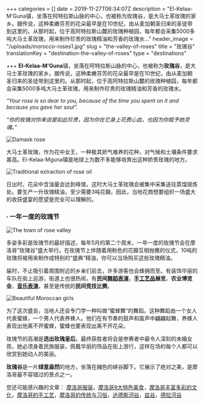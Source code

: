 +++
categories = []
date = 2019-11-27T06:34:07Z
description = "El-Kelaa-M'Guna镇，坐落在阿特拉斯山脉的中心，也被称为玫瑰谷，是大马士革玫瑰的家乡。据传说，这种柔嫩芬芳的花朵最早是在10世纪，由从麦加朝圣归来的圣徒带到这里的。从那时起，位于高阿特拉斯山麓的玫瑰种植园，每年都会采集5000多吨大马士革玫瑰，用来制作珍贵的玫瑰精油和芳香的玫瑰水..."
header_image = "/uploads/morocco-roses1.jpg"
slug = "the-valley-of-roses"
title = "玫瑰谷"
translationKey = "destination-the-valley-of-roses"
type = "destinations"

+++
**El-Kelaa-M'Guna**镇，坐落在阿特拉斯山脉的中心，也被称为**玫瑰谷**，是大马士革玫瑰的家乡。据传说，这种柔嫩芬芳的花朵最早是在10世纪，由从麦加朝圣归来的圣徒带到这里的。从那时起，位于高阿特拉斯山麓的玫瑰种植园，每年都会采集5000多吨大马士革玫瑰，用来制作珍贵的玫瑰精油和芳香的玫瑰水。

_“Your rose is so dear to you, because of the time you spent on it and because you gave her soul"._

_“你的玫瑰对你来说是如此珍贵，因为你在它身上花费心血，也因为你赋予她灵魂。”_

![Damask rose](/uploads/rose-2638174_1920-2.jpg "Damask rose")

大马士革玫瑰，作为花中女王，一种极其娇气难养的花种，对气候和土壤条件要求甚高。El-Kelaa-Mguna镇是地球上为数不多能够培育出这种娇贵玫瑰的地方。

![Traditional extraction of rose oil](/uploads/1586329138573.jpg "Traditional extraction of rose oil")

日出时，花朵中含油量会达到峰值，这时大马士革玫瑰会被集中采集送往蒸馏提炼处。要生产一升玫瑰精油，至少需要3吨花瓣。因此，当地花商想要组织一场盛大的收获盛宴的愿望是完全可以理解的。

### ∙ 一年一度的玫瑰节

![The town of rose valley ](/uploads/800px-El_Kelaa_Mgouna_(lluket)-1.jpg "The town of rose valley ")

多姿多彩是玫瑰节的最好描述，每年5月的第二个周末，一年一度的玫瑰节会在摩洛哥“玫瑰谷”盛大举行。在玫瑰节上伴随着用粉色的花瓣互相抛撒的仪式，10吨的玫瑰将被用来制作成特别的“盛典”精油，你可以当场购买这些玫瑰精油。

届时，不止吸引着周围附近的乡亲们前去，许多游客也会蜂拥而至。有装饰华丽的车队在街上巡游，街道上也很热闹，有**民间**[**舞蹈表演**](/zh/blog/music-and-traditional-dances-from-morocco/ "来自摩洛哥的音乐和传统舞蹈 ")，[**手工艺品**](/zh/blog/crafts-of-morocco/ "摩洛哥手工艺")**展览**，**农业博览会**，[**音乐表演**](/zh/blog/music-and-traditional-dances-from-morocco/ "来自摩洛哥的音乐和传统舞蹈 ")，甚至是传统的**民间竞技比赛**。

![Beautiful Moroccan girls](/uploads/1586330841247.jpg "Beautiful Moroccan girls")

为了这次盛会，当地人还会专门学一种叫做“蜜蜂舞”的舞蹈。这种舞蹈由一个女人代表蜜蜂，一个男人代表养蜂人。他们在有节奏的鼓声和笛声中翩翩起舞，养蜂人表现出他离不开蜜蜂，蜜蜂也要表现出离不开花朵。

玫瑰节的高潮是**选出玫瑰皇后**。最终获胜者将会是参赛者中最令人深刻的未婚女孩，她必须身着民族服装，佩戴华丽的饰品在街上游行，这样在场的每个人都可以欣赏到她动人的美丽。

**玫瑰谷**是一片**绿意盎然**的地方，坐落在赭色的峡谷脚下。它展示了绝对之美，是摩洛哥最不容错过的景点之一。

您还可能感兴趣的文章： [摩洛哥服装](/zh/blog/moroccan-costumes/ "摩洛哥服装")，[摩洛哥9大特色美食](/zh/blog/9-typical-moroccan-foods/ "摩洛哥9大特色美食")，[摩洛哥丰富多彩的文化](/zh/blog/culture-of-morocco/ "摩洛哥丰富多彩的文化 ")，[摩洛哥的手工艺](/zh/blog/crafts-of-morocco/ "摩洛哥的手工艺")，[摩洛哥的传统与习俗]()，[达德斯河谷](/zh/destinations/the-todra-gorge-and-the-dades-valley/ "达德斯河谷")，[兹谷](/zh/destinations/ziz-valley/ "兹谷")，[德拉河谷](/zh/destinations/the-draa-valley/ "德拉")